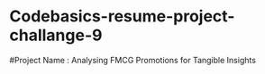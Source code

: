 # Codebasics-resume-project-challange-9
#Project Name : Analysing FMCG Promotions for Tangible Insights
